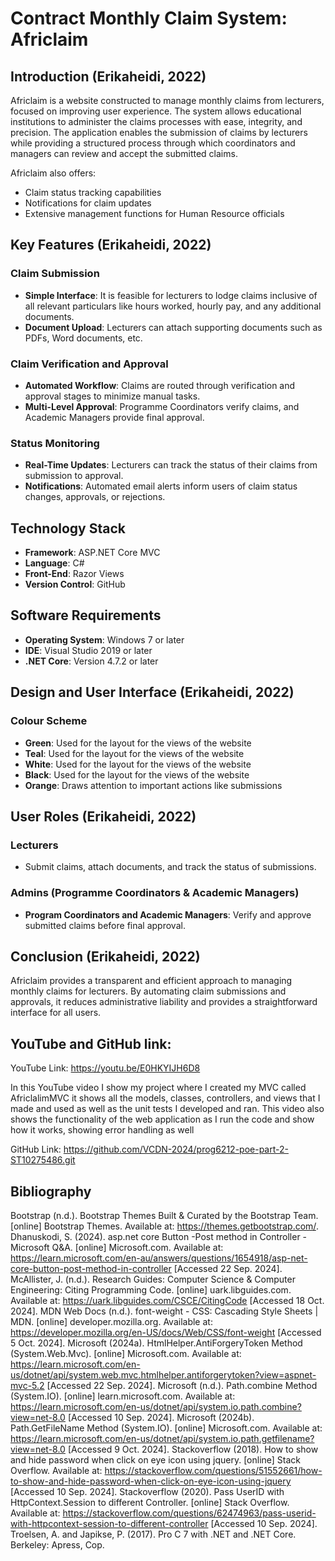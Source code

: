# Contract Monthly Claim System: Africlaim

## Introduction (Erikaheidi, 2022)
Africlaim is a website constructed to manage monthly claims from lecturers, focused on improving user experience. The system allows educational institutions to administer the claims processes with ease, integrity, and precision. The application enables the submission of claims by lecturers while providing a structured process through which coordinators and managers can review and accept the submitted claims.

Africlaim also offers:
- Claim status tracking capabilities
- Notifications for claim updates
- Extensive management functions for Human Resource officials

## Key Features (Erikaheidi, 2022)

### Claim Submission
- **Simple Interface**: It is feasible for lecturers to lodge claims inclusive of all relevant particulars like hours worked, hourly pay, and any additional documents.
- **Document Upload**: Lecturers can attach supporting documents such as PDFs, Word documents, etc.

### Claim Verification and Approval
- **Automated Workflow**: Claims are routed through verification and approval stages to minimize manual tasks.
- **Multi-Level Approval**: Programme Coordinators verify claims, and Academic Managers provide final approval.

### Status Monitoring
- **Real-Time Updates**: Lecturers can track the status of their claims from submission to approval.
- **Notifications**: Automated email alerts inform users of claim status changes, approvals, or rejections.

## Technology Stack
- **Framework**: ASP.NET Core MVC
- **Language**: C#
- **Front-End**: Razor Views
- **Version Control**: GitHub

## Software Requirements
- **Operating System**: Windows 7 or later
- **IDE**: Visual Studio 2019 or later
- **.NET Core**: Version 4.7.2 or later

## Design and User Interface (Erikaheidi, 2022)

### Colour Scheme
- **Green**: Used for the layout for the views of the website
- **Teal**: Used for the layout for the views of the website
- **White**: Used for the layout for the views of the website
- **Black**: Used for the layout for the views of the website
- **Orange**: Draws attention to important actions like submissions

## User Roles (Erikaheidi, 2022)

### Lecturers
- Submit claims, attach documents, and track the status of submissions.

### Admins (Programme Coordinators & Academic Managers)
- **Program Coordinators and Academic Managers**: Verify and approve submitted claims before final approval.

## Conclusion (Erikaheidi, 2022)
Africlaim provides a transparent and efficient approach to managing monthly claims for lecturers. By automating claim submissions and approvals, it reduces administrative liability and provides a straightforward interface for all users.

## YouTube and GitHub link:
YouTube Link: https://youtu.be/E0HKYIJH6D8 

In this YouTube video I show my project where I created my MVC called AfriclalimMVC it shows all the models, classes, controllers, and views that I made and used as well as the unit tests I developed and ran. This video also shows the functionality of the web application as I run the code and show how it works, showing error handling as well

GitHub Link: https://github.com/VCDN-2024/prog6212-poe-part-2-ST10275486.git 

## Bibliography
Bootstrap (n.d.). Bootstrap Themes Built & Curated by the Bootstrap Team. [online] Bootstrap Themes. Available at: https://themes.getbootstrap.com/.
Dhanuskodi, S. (2024). asp.net core Button -Post method in Controller - Microsoft Q&A. [online] Microsoft.com. Available at: https://learn.microsoft.com/en-au/answers/questions/1654918/asp-net-core-button-post-method-in-controller [Accessed 22 Sep. 2024].
McAllister, J. (n.d.). Research Guides: Computer Science & Computer Engineering: Citing Programming Code. [online] uark.libguides.com. Available at: https://uark.libguides.com/CSCE/CitingCode [Accessed 18 Oct. 2024].
MDN Web Docs (n.d.). font-weight - CSS: Cascading Style Sheets | MDN. [online] developer.mozilla.org. Available at: https://developer.mozilla.org/en-US/docs/Web/CSS/font-weight [Accessed 5 Oct. 2024].
Microsoft (2024a). HtmlHelper.AntiForgeryToken Method (System.Web.Mvc). [online] Microsoft.com. Available at: https://learn.microsoft.com/en-us/dotnet/api/system.web.mvc.htmlhelper.antiforgerytoken?view=aspnet-mvc-5.2 [Accessed 22 Sep. 2024].
Microsoft (n.d.). Path.combine Method (System.IO). [online] learn.microsoft.com. Available at: https://learn.microsoft.com/en-us/dotnet/api/system.io.path.combine?view=net-8.0 [Accessed 10 Sep. 2024].
Microsoft (2024b). Path.GetFileName Method (System.IO). [online] Microsoft.com. Available at: https://learn.microsoft.com/en-us/dotnet/api/system.io.path.getfilename?view=net-8.0 [Accessed 9 Oct. 2024].
Stackoverflow (2018). How to show and hide password when click on eye icon using jquery. [online] Stack Overflow. Available at: https://stackoverflow.com/questions/51552661/how-to-show-and-hide-password-when-click-on-eye-icon-using-jquery [Accessed 10 Sep. 2024].
Stackoverflow (2020). Pass UserID with HttpContext.Session to different Controller. [online] Stack Overflow. Available at: https://stackoverflow.com/questions/62474963/pass-userid-with-httpcontext-session-to-different-controller [Accessed 10 Sep. 2024].
Troelsen, A. and Japikse, P. (2017). Pro C 7 with .NET and .NET Core. Berkeley: Apress, Cop.
